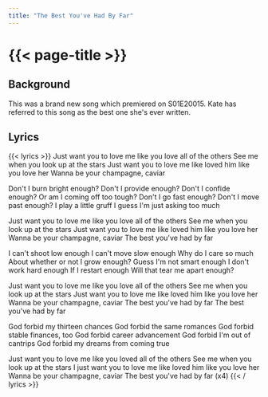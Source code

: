 ```yaml
---
title: "The Best You've Had By Far"
---
```

# {{< page-title >}}

## Background
This was a brand new song which premiered on S01E20015.  Kate has referred to this song as the best one she's ever written.

## Lyrics
{{< lyrics >}}
Just want you to love me like you love all of the others
See me when you look up at the stars
Just want you to love me like loved him like you love her
Wanna be your champagne, caviar

Don't I burn bright enough?
Don't I provide enough?
Don't I confide enough?
Or am I coming off too tough?
Don't I go fast enough?
Don't I move past enough?
I play a little gruff
I guess I'm just asking too much

Just want you to love me like you love all of the others
See me when you look up at the stars
Just want you to love me like loved him like you love her
Wanna be your champagne, caviar
The best you've had by far

I can't shoot low enough
I can't move slow enough
Why do I care so much
About whether or not I grow enough?
Guess I'm not smart enough
I don't work hard enough
If I restart enough
Will that tear me apart enough?

Just want you to love me like you love all of the others
See me when you look up at the stars
Just want you to love me like loved him like you love her
Wanna be your champagne, caviar
The best you've had by far
The best you've had by far

God forbid my thirteen chances
God forbid the same romances
God forbid stable finances, too
God forbid career advancement
God forbid I'm out of cantrips
God forbid my dreams from coming true

Just want you to love me like you loved all of the others
See me when you look up at the stars
I just want you to love me like loved him like you love her
Wanna be your champagne, caviar
The best you've had by far
(x4)
{{< / lyrics >}}
